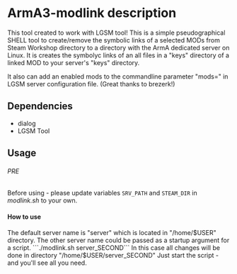 # ArmA3-modlink description
This tool created to work with LGSM tool!
This is a simple pseudographical SHELL tool to create/remove the symbolic links of a selected MODs from Steam Workshop directory to a directory with the ArmA dedicated server on Linux.
It is creates the symbolyc links of an all files in a "keys" directory of a linked MOD to your server's "keys" directory.

It also can add an enabled mods to the commandline parameter "mods=" in LGSM server configuration file. (Great thanks to brezerk!)

## Dependencies

* dialog
* LGSM Tool

## Usage
###### PRE
Before using - please update variables ``SRV_PATH`` and 
``STEAM_DIR`` in *modlink.sh* to your own.
#### How to use
The default server name is "server" which is located in "/home/$USER" directory. The other server name could be passed as a startup argument for a script.
```./modlink.sh server_SECOND```
In this case all changes will be done in directory "/home/$USER/server_SECOND"
Just start the script - and you'll see all you need.
